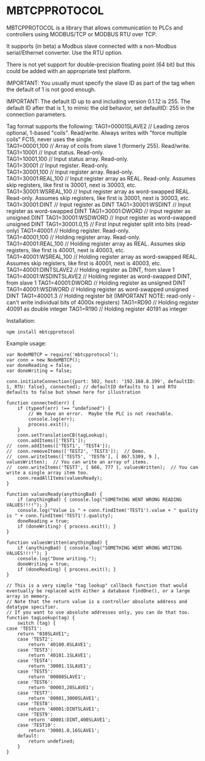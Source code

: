 MBTCPPROTOCOL
=============

MBTCPPROTOCOL is a library that allows communication to PLCs and controllers using MODBUS/TCP or MODBUS RTU over TCP.  

It supports (in beta) a Modbus slave connected with a non-Modbus serial/Ethernet converter.  Use the RTU option.

There is not yet support for double-precision floating point (64 bit) but this could be added with an appropriate test platform.

IMPORTANT: You usually must specify the slave ID as part of the tag when the default of 1 is not good enough.

IMPORTANT: The default ID up to and including version 0.1.12 is 255.  The default ID after that is 1, to mimic the old behavior, set defaultID: 255 in the connection parameters.

Tag format supports the following:
	TAG1=00001SLAVE2		// Leading zeros optional, 1-based "coils".  Read/write.  Always writes with "force multiple coils" FC15, never uses the single.  
	TAG1=00001,100   		// Array of coils from slave 1 (formerly 255).  Read/write.  
	TAG1=10001   			// Input status.  Read-only.  
	TAG1=10001,100  		// Input status array.  Read-only.  
	TAG1=30001   			// Input register.  Read-only.  
	TAG1=30001,100  		// Input register array.  Read-only.  
	TAG1=30001:REAL,100 	// Input register array as REAL.  Read-only.  Assumes skip registers, like first is 30001, next is 30003, etc.  
	TAG1=30001:WSREAL,100 	// Input register array as word-swapped REAL.  Read-only.  Assumes skip registers, like first is 30001, next is 30003, etc.  
	TAG1=30001:DINT			// Input register as DINT
	TAG1=30001:WSDINT		// Input register as word-swapped DINT
	TAG1=30001:DWORD		// Input register as unsigned DINT
	TAG1=30001:WSDWORD		// Input register as word-swapped unsigned DINT
	TAG1=30001.0,15			// First Input register split into bits (read-only)
	TAG1=40001   			// Holding register.  Read-only.  
	TAG1=40001,100  		// Holding register array.  Read-only.  
	TAG1=40001:REAL,100 	// Holding register array as REAL.  Assumes skip registers, like first is 40001, next is 40003, etc.  
	TAG1=40001:WSREAL,100 	// Holding register array as word-swapped REAL.  Assumes skip registers, like first is 40001, next is 40003, etc.  
	TAG1=40001:DINTSLAVE2	// Holding register as DINT, from slave 1
	TAG1=40001:WSDINTSLAVE2	// Holding register as word-swapped DINT, from slave 1
	TAG1=40001:DWORD		// Holding register as unsigned DINT
	TAG1=40001:WSDWORD		// Holding register as word-swapped unsigned DINT
	TAG1=40001.3			// Holding register bit (IMPORTANT NOTE: read-only - can't write individual bits of 4000x registers)
	TAG1=RD90				// Holding register 40091 as double integer
	TAG1=R190				// Holding register 40191 as integer


Installation:
	
	npm install mbtcpprotocol

Example usage:

	var NodeMBTCP = require('mbtcpprotocol');
	var conn = new NodeMBTCP();
	var doneReading = false;
	var doneWriting = false;

	conn.initiateConnection({port: 502, host: '192.168.8.199', defaultID: 1, RTU: false}, connected); // defaultID defaults to 1 and RTU defaults to false but shown here for illustration

	function connected(err) {
		if (typeof(err) !== "undefined") {
			// We have an error.  Maybe the PLC is not reachable.  
			console.log(err);
			process.exit();
		}
		conn.setTranslationCB(tagLookup);
		conn.addItems(['TEST1']);
	//	conn.addItems(['TEST1', 'TEST4']);
	//	conn.removeItems(['TEST2', 'TEST3']);  // Demo.  
	//	conn.writeItems(['TEST5', 'TEST6'], [ 867.5309, 9 ], valuesWritten);  // You can write an array of items.  
	//	conn.writeItems('TEST7', [ 666, 777 ], valuesWritten);  // You can write a single array item too.  
		conn.readAllItems(valuesReady);	
	}

	function valuesReady(anythingBad) {
		if (anythingBad) { console.log("SOMETHING WENT WRONG READING VALUES!!!!"); }
		console.log("Value is " + conn.findItem('TEST1').value + " quality is " + conn.findItem('TEST1').quality);
		doneReading = true;
		if (doneWriting) { process.exit(); }
	}

	function valuesWritten(anythingBad) {
		if (anythingBad) { console.log("SOMETHING WENT WRONG WRITING VALUES!!!!"); }
		console.log("Done writing.");
		doneWriting = true;
		if (doneReading) { process.exit(); }
	}

	// This is a very simple "tag lookup" callback function that would eventually be replaced with either a database findOne(), or a large array in memory.  
	// Note that the return value is a controller absolute address and datatype specifier.  
	// If you want to use absolute addresses only, you can do that too.  
	function tagLookup(tag) {
		switch (tag) {
	case 'TEST1':
		return "030SLAVE1";
		case 'TEST2':
			return '40100.0SLAVE1';
		case 'TEST3':
			return '40101.1SLAVE1';	
		case 'TEST4':
			return '30001.1SLAVE1';		
		case 'TEST5':
			return '00008SLAVE1';		
		case 'TEST6':
			return '00003,20SLAVE1';
		case 'TEST7':
			return '00001,3000SLAVE1';
		case 'TEST8':
			return '40001:DINTSLAVE1';
		case 'TEST9':
			return '40001:DINT,400SLAVE1';
		case 'TEST10':
			return '30001.0,16SLAVE1';	
		default:
			return undefined;
		}
	}
